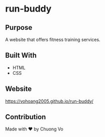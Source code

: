 # run-buddy

## Purpose
A website that offers fitness training services.

## Built With
* HTML
* CSS

## Website
https://vohoang2005.github.io/run-buddy/

## Contribution
Made with ❤️ by Chuong Vo

